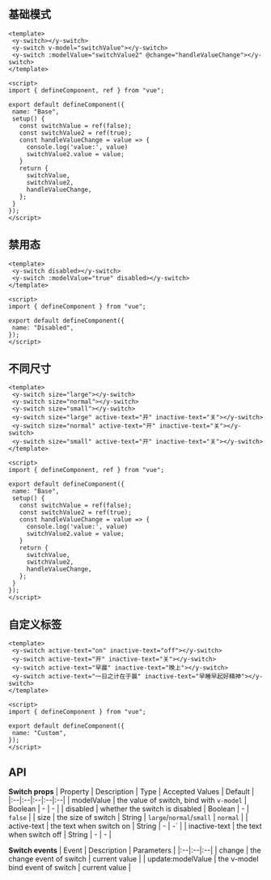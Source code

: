 
## 基础模式

<code-wrapper>
<div class="code-source"><SwitchBase /></div>

 ```vue
<template>
  <y-switch></y-switch>
  <y-switch v-model="switchValue"></y-switch>
  <y-switch :modelValue="switchValue2" @change="handleValueChange"></y-switch>
</template>

<script>
import { defineComponent, ref } from "vue";

export default defineComponent({
  name: "Base",
  setup() {
    const switchValue = ref(false);
    const switchValue2 = ref(true);
    const handleValueChange = value => {
      console.log('value:', value)
      switchValue2.value = value;
    }
    return {
      switchValue,
      switchValue2,
      handleValueChange,
    };
  }
});
</script>

```

</code-wrapper>



## 禁用态

<code-wrapper>
<div class="code-source"><SwitchDisabled /></div>

 ```vue
<template>
  <y-switch disabled></y-switch>
  <y-switch :modelValue="true" disabled></y-switch>
</template>

<script>
import { defineComponent } from "vue";

export default defineComponent({
  name: "Disabled",
});
</script>

```

</code-wrapper>



## 不同尺寸

<code-wrapper>
<div class="code-source"><SwitchSize /></div>

 ```vue
<template>
  <y-switch size="large"></y-switch>
  <y-switch size="normal"></y-switch>
  <y-switch size="small"></y-switch>
  <y-switch size="large" active-text="开" inactive-text="关"></y-switch>
  <y-switch size="normal" active-text="开" inactive-text="关"></y-switch>
  <y-switch size="small" active-text="开" inactive-text="关"></y-switch>
</template>

<script>
import { defineComponent, ref } from "vue";

export default defineComponent({
  name: "Base",
  setup() {
    const switchValue = ref(false);
    const switchValue2 = ref(true);
    const handleValueChange = value => {
      console.log('value:', value)
      switchValue2.value = value;
    }
    return {
      switchValue,
      switchValue2,
      handleValueChange,
    };
  }
});
</script>

```

</code-wrapper>



## 自定义标签

<code-wrapper>
<div class="code-source"><SwitchCustom /></div>

 ```vue
<template>
  <y-switch active-text="on" inactive-text="off"></y-switch>
  <y-switch active-text="开" inactive-text="关"></y-switch>
  <y-switch active-text="早晨" inactive-text="晚上"></y-switch>
  <y-switch active-text="一日之计在于晨" inactive-text="早睡早起好精神"></y-switch>
</template>

<script>
import { defineComponent } from "vue";

export default defineComponent({
  name: "Custom",
});
</script>

```

</code-wrapper>



<style lang="scss">
.yoga-switch {
  margin-right: 16px;
}
</style>


<script>
import SwitchBase from '../../src/components/switch/demo/base.vue';
import SwitchDisabled from '../../src/components/switch/demo/disabled.vue';
import SwitchSize from '../../src/components/switch/demo/size.vue';
import SwitchCustom from '../../src/components/switch/demo/custom.vue';
export default {
	components: {
		SwitchBase,
		SwitchDisabled,
		SwitchSize,
		SwitchCustom
	}
}
</script>

## API

**Switch props**
| Property | Description | Type | Accepted Values | Default |
|:--|:--|:--|:--|:--|
| modelValue | the value of switch, bind with `v-model` | Boolean | - | - |
| disabled | whether the switch is disabled | Boolean | - | `false` |
| size | the size of switch | String | `large`/`normal`/`small` | `normal` |
| active-text | the text when switch on | String | - | -` |
| inactive-text | the text when switch off | String | - | - |

**Switch events**
| Event | Description | Parameters |
|:--|:--|:--|
| change | the change event of switch | current value |
| update:modelValue | the v-model bind event of switch | current value |
